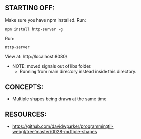 ## STARTING OFF:

Make sure you have npm installed.
Run:
```
npm install http-server -g
```

Run:
```
http-server
```

View at: http://localhost:8080/

* NOTE: moved signals out of libs folder.
  * Running from main directory instead inside this directory.

## CONCEPTS:

* Multiple shapes being drawn at the same time

## RESOURCES:

* https://github.com/davidwparker/programmingtil-webgl/tree/master/0028-multiple-shapes
